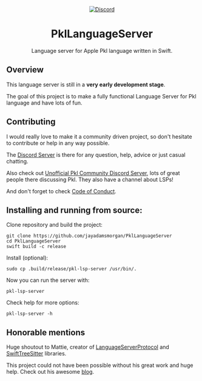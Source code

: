 <div align="center">

[![Discord][discord badge]][discord]

# PklLanguageServer

Language server for Apple Pkl language written in Swift.

</div>

## Overview
This language server is still in a **very early development stage**.

The goal of this project is to make a fully functional Language Server for Pkl language and have lots of fun.

## Contributing
I would really love to make it a community driven project, so don't hesitate to contribute or help in any way possible.

The [Discord Server][discord] is there for any question, help, advice or just casual chatting.

Also check out [Unofficial Pkl Community Discord Server][community discord], lots of great people there discussing Pkl. They also have a channel about LSPs!

And don't forget to check [Code of Conduct](CODE_OF_CONDUCT.md).

## Installing and running from source:

Clone repository and build the project:
```
git clone https://github.com/jayadamsmorgan/PklLanguageServer
cd PklLanguageServer
swift build -c release
```

Install (optional):
```
sudo cp .build/release/pkl-lsp-server /usr/bin/.
```

Now you can run the server with:
```
pkl-lsp-server
```

Check help for more options:
```
pkl-lsp-server -h
```

## Honorable mentions

Huge shoutout to Mattie, creator of [LanguageServerProtocol][lsplib] and [SwiftTreeSitter][tslib] libraries.

This project could not have been possible without his great work and huge help. Check out his awesome [blog][matts blog].



[discord]: https://discord.gg/GTe5JvcT
[community discord]: https://discord.gg/3PufS9Jn
[discord badge]: https://img.shields.io/badge/Discord-purple?logo=Discord&label=Chat&color=%235A64EC

[lsplib]: https://github.com/ChimeHQ/LanguageServerProtocol
[tslib]: https://github.com/ChimeHQ/SwiftTreeSitter
[matts blog]: https://www.massicotte.org/
